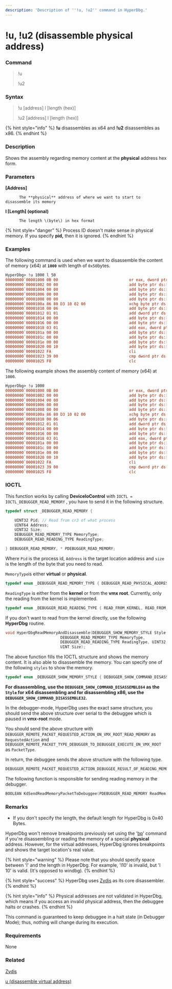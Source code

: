 ```yaml
---
description: 'Description of ''!u, !u2'' command in HyperDbg.'
---
```


# !u, !u2 \(disassemble physical address\)

### Command

> !u 
>
> !u2

### Syntax

> !u \[address\] l \[length \(hex\)\]
>
> !u2 \[address\] l \[length \(hex\)\]

{% hint style="info" %}
**!u** disassembles as x64 and **!u2** disassembles as x86.
{% endhint %}

### Description

Shows the assembly regarding memory content at the **physical** address hex form.

### Parameters

**\[Address\]**

          The **physical** address of where we want to start to disassemble its memory

**l \[Length\] \(optional\)**

          The length \(byte\) in hex format

{% hint style="danger" %}
Process ID doesn't make sense in physical memory. If you specify **pid,** then it is ignored.
{% endhint %}

### Examples

The following command is used when we want to disassemble the content of memory \(x64\) at **`1000`** with length of `0x50`bytes.

```diff
HyperDbg> !u 1000 l 50
00000000`00001000 0B 00                               or eax, dword ptr ds:[rax]
00000000`00001002 00 00                               add byte ptr ds:[rax], al
00000000`00001004 00 00                               add byte ptr ds:[rax], al
00000000`00001006 00 00                               add byte ptr ds:[rax], al
00000000`00001008 00 00                               add byte ptr ds:[rax], al
00000000`0000100a 86 80 D3 10 02 00                   xchg byte ptr ds:[rax+0x210D3], al
00000000`00001010 00 06                               add byte ptr ds:[rsi], al
00000000`00001012 01 01                               add dword ptr ds:[rcx], eax
00000000`00001014 00 00                               add byte ptr ds:[rax], al
00000000`00001016 00 00                               add byte ptr ds:[rax], al
00000000`00001018 03 01                               add eax, dword ptr ds:[rcx]
00000000`0000101a 00 00                               add byte ptr ds:[rax], al
00000000`0000101c 00 00                               add byte ptr ds:[rax], al
00000000`0000101e 00 00                               add byte ptr ds:[rax], al
00000000`00001020 00 10                               add byte ptr ds:[rax], dl
00000000`00001022 FA                                  cli
00000000`00001023 39 00                               cmp dword ptr ds:[rax], eax
00000000`00001025 F8                                  clc
```

The following example shows the assembly content of memory \(x64\) at `1000`.

```diff
HyperDbg> !u 1000
00000000`00001000 0B 00                               or eax, dword ptr ds:[rax]
00000000`00001002 00 00                               add byte ptr ds:[rax], al
00000000`00001004 00 00                               add byte ptr ds:[rax], al
00000000`00001006 00 00                               add byte ptr ds:[rax], al
00000000`00001008 00 00                               add byte ptr ds:[rax], al
00000000`0000100a 86 80 D3 10 02 00                   xchg byte ptr ds:[rax+0x210D3], al
00000000`00001010 00 06                               add byte ptr ds:[rsi], al
00000000`00001012 01 01                               add dword ptr ds:[rcx], eax
00000000`00001014 00 00                               add byte ptr ds:[rax], al
00000000`00001016 00 00                               add byte ptr ds:[rax], al
00000000`00001018 03 01                               add eax, dword ptr ds:[rcx]
00000000`0000101a 00 00                               add byte ptr ds:[rax], al
00000000`0000101c 00 00                               add byte ptr ds:[rax], al
00000000`0000101e 00 00                               add byte ptr ds:[rax], al
00000000`00001020 00 10                               add byte ptr ds:[rax], dl
00000000`00001022 FA                                  cli
00000000`00001023 39 00                               cmp dword ptr ds:[rax], eax
00000000`00001025 F8                                  clc
```

### IOCTL

This function works by calling **DeviceIoControl** with `IOCTL = IOCTL_DEBUGGER_READ_MEMORY` , you have to send it in the following structure.

```c
typedef struct _DEBUGGER_READ_MEMORY {

    UINT32 Pid; // Read from cr3 of what process
    UINT64 Address;
    UINT32 Size;
    DEBUGGER_READ_MEMORY_TYPE MemoryType;
    DEBUGGER_READ_READING_TYPE ReadingType;

} DEBUGGER_READ_MEMORY, * PDEBUGGER_READ_MEMORY;
```

Where `Pid` is the process id, `Address` is the target location address and `size` is the length of the byte that you need to read. 

`MemoryType`is either **virtual** or **physical**.

```c
typedef enum _DEBUGGER_READ_MEMORY_TYPE { DEBUGGER_READ_PHYSICAL_ADDRESS, DEBUGGER_READ_VIRTUAL_ADDRESS } DEBUGGER_READ_MEMORY_TYPE;
```

`ReadingType` is either from the **kernel** or from the **vmx root**. Currently, only the reading from the kernel is implemented.

```c
typedef enum _DEBUGGER_READ_READING_TYPE { READ_FROM_KERNEL, READ_FROM_VMX_ROOT } DEBUGGER_READ_READING_TYPE;
```

If you don't want to read from the kernel directly, use the following **HyperDbg** routine.

```c
void HyperDbgReadMemoryAndDisassemble(DEBUGGER_SHOW_MEMORY_STYLE Style, UINT64 Address,
                        DEBUGGER_READ_MEMORY_TYPE MemoryType,
                        DEBUGGER_READ_READING_TYPE ReadingType, UINT32 Pid,
                        UINT Size);
```

The above function fills the IOCTL structure and shows the memory content. It is also able to disassemble the memory. You can specify one of the following `styles` to show the memory.

```c
typedef enum _DEBUGGER_SHOW_MEMORY_STYLE { DEBUGGER_SHOW_COMMAND_DISASSEMBLE64, DEBUGGER_SHOW_COMMAND_DISASSEMBLE32, DEBUGGER_SHOW_COMMAND_DB, DEBUGGER_SHOW_COMMAND_DC, DEBUGGER_SHOW_COMMAND_DQ, DEBUGGER_SHOW_COMMAND_DD } DEBUGGER_SHOW_MEMORY_STYLE;
```

**For disassembling, use the `DEBUGGER_SHOW_COMMAND_DISASSEMBLE64` as the `Style` for x64 disassembling and for disassembling x86, use the `DEBUGGER_SHOW_COMMAND_DISASSEMBLE32`.**

In the debugger-mode, HyperDbg uses the exact same structure, you should send the above structure over serial to the debuggee which is paused in **vmx-root** mode.  

You should send the above structure with `DEBUGGER_REMOTE_PACKET_REQUESTED_ACTION_ON_VMX_ROOT_READ_MEMORY` as `RequestedAction` and `DEBUGGER_REMOTE_PACKET_TYPE_DEBUGGER_TO_DEBUGGEE_EXECUTE_ON_VMX_ROOT` as `PacketType`.

In return, the debuggee sends the above structure with the following type.

```c
DEBUGGER_REMOTE_PACKET_REQUESTED_ACTION_DEBUGGEE_RESULT_OF_READING_MEMORY
```

The following function is responsible for sending reading memory in the debugger.

```c
BOOLEAN KdSendReadMemoryPacketToDebuggee(PDEBUGGER_READ_MEMORY ReadMem);
```

### **Remarks**

* If you don't specify the length, the default length for HyperDbg is 0x40 Bytes.

HyperDbg won't remove breakpoints previously set using the '[bp](https://docs.hyperdbg.com/commands/debugging-commands/bp)' command if you're disassembling or reading the memory of a special **physical** address. However, for the virtual addresses, HyperDbg ignores breakpoints and shows the target location's real value. 

{% hint style="warning" %}
Please note that you should specify space between 'l' and the length in HyperDbg. For example, 'l10' is invalid, but 'l 10' is valid. \(It's opposed to windbg\).
{% endhint %}

{% hint style="success" %}
HyperDbg uses [Zydis](https://zydis.re/) as its core disassembler.
{% endhint %}

{% hint style="info" %}
Physical addresses are not validated in HyperDbg, which means if you access an invalid physical address, then the debuggee halts or crashes.
{% endhint %}

This command is guaranteed to keep debuggee in a halt state \(in Debugger Mode\); thus, nothing will change during its execution.

### Requirements

None

### Related

[Zydis](https://zydis.re/)

[u \(disassemble virtual address\)](https://docs.hyperdbg.com/commands/debugging-commands/u)

